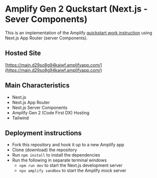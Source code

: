 # Amplify Gen 2 Quckstart (Next.js - Sever Components)

This is an implementation of the Amplify [quickstart work instruction](https://docs.amplify.aws/gen2/start/quickstart/nextjs-app-router-server-components/) using Next.js App Router (server Components).


## Hosted Site
[https://main.d29so8g94kaiwf.amplifyapp.com/](https://main.d29so8g94kaiwf.amplifyapp.com/)


## Main Characteristics
- Next.js
- Next.js App Router
- Next.js Server Components
- Amplify Gen 2 (Code First DX) Hosting
- Tailwind


## Deployment instructions
- Fork this repository and hook it up to a new Amplify app
- Clone (download) the repository
- Run `npm install` to install the dependencies
- Run the following in separate terminal windows
  - `npm run dev` to start the Next.js development server
  - `npx amplify sandbox` to start the Amplify mock server
